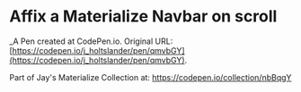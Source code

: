 # Affix a Materialize Navbar on scroll
 _A Pen created at CodePen.io. Original URL: [https://codepen.io/j_holtslander/pen/qmvbGY](https://codepen.io/j_holtslander/pen/qmvbGY).

 Part of Jay's Materialize Collection at: https://codepen.io/collection/nbBqgY